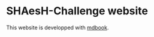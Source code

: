 # SHAesH-Challenge website

This website is developped with [mdbook](https://rust-lang.github.io/mdBook/).
